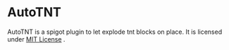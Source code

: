 # AutoTNT

AutoTNT is a spigot plugin to let explode tnt blocks on place.
It is licensed under
[MIT License](./License.md)
.
